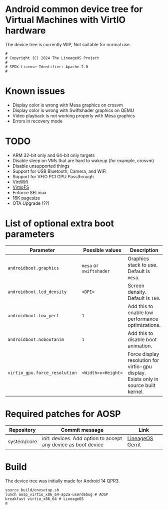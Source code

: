 # Android common device tree for Virtual Machines with VirtIO hardware

The device tree is currently WIP, Not suitable for normal use.

```
#
# Copyright (C) 2024 The LineageOS Project
#
# SPDX-License-Identifier: Apache-2.0
#
```

# Known issues
- Display color is wrong with Mesa graphics on crosvm
- Display color is wrong with Swiftshader graphics on QEMU
- Video playback is not working properly with Mesa graphics
- Errors in recovery mode

# TODO
- ARM 32-bit only and 64-bit only targets
- Disable sleep on VMs that are hard to wakeup (for example, crosvm)
- Disable unsupported things
- Support for USB Bluetooth, Camera, and WiFi
- Support for VFIO PCI GPU Passthrough
- VirtWifi
- [VirtioFS](https://android.googlesource.com/device/google/cuttlefish/+/5c490d406e213b241dd8eb56fe59cb5157bdf06b)
- Enforce SELinux
- 16K pagesize
- OTA Upgrade (??)

# List of optional extra boot parameters

| Parameter | Possible values | Description |
| --------- | --------------- | ----------- |
| `androidboot.graphics` | `mesa` or `swiftshader` | Graphics stack to use. Default is `mesa`. |
| `androidboot.lcd_density` | `<DPI>` | Screen density. Default is `160`. |
| `androidboot.low_perf` | `1` | Add this to enable low performance optimizations. |
| `androidboot.nobootanim` | `1` | Add this to disable boot animation. |
| `virtio_gpu.force_resolution` | `<Width>x<Height>` | Force display resolution for virtio-gpu display. Exists only in source built kernel. |

# Required patches for AOSP

| Repository | Commit message | Link |
| ---------- | -------------- | ---- |
| system/core | init: devices: Add option to accept any device as boot device | [LineageOS Gerrit](https://review.lineageos.org/c/LineageOS/android_system_core/+/378562) |

# Build

The device tree was initially made for Android 14 QPR3.

```
source build/envsetup.sh
lunch aosp_virtio_x86_64-ap2a-userdebug # AOSP
breakfast virtio_x86_64 # LineageOS
m
```
